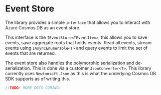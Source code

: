 # Event Store

The library provides a simple `interface` that allows you to interact with Azure Cosmos DB as an event store.

This interface is the `IEventStore<TEventItem>`, this allows you to save events, save aggregate roots that holds events. Read all events, stream events using `IAsyncEnumerable<T>` and query events to limit the set of events that are returned.

The event store also handles the polymorphic serialization and de-serialization. This is done via a customer `JsonConverter<T>`. This library currently uses `Newtonsoft.Json` as this is what the underlying Cosmos DB SDK supports as of writing this.

```csharp
//TODO: MORE DOCS COMING!
```